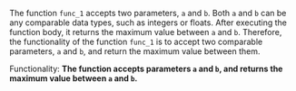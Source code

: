 The function `func_1` accepts two parameters, `a` and `b`. Both `a` and `b` can be any comparable data types, such as integers or floats. After executing the function body, it returns the maximum value between `a` and `b`. Therefore, the functionality of the function `func_1` is to accept two comparable parameters, `a` and `b`, and return the maximum value between them.

Functionality: **The function accepts parameters `a` and `b`, and returns the maximum value between `a` and `b`.**